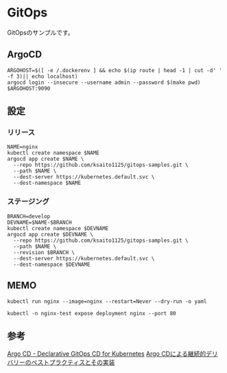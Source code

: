 # GitOps

GitOpsのサンプルです。

## ArgoCD

```
ARGOHOST=$([ -e /.dockerenv ] && echo $(ip route | head -1 | cut -d' ' -f 3)|| echo localhost)
argocd login --insecure --username admin --password $(make pwd) $ARGOHOST:9090
```

## 設定

### リリース

```
NAME=nginx
kubectl create namespace $NAME
argocd app create $NAME \
  --repo https://github.com/ksaito1125/gitops-samples.git \
  --path $NAME \
  --dest-server https://kubernetes.default.svc \
  --dest-namespace $NAME
```

### ステージング

```
BRANCH=develop
DEVNAME=$NAME-$BRANCH
kubectl create namespace $DEVNAME
argocd app create $DEVNAME \
  --repo https://github.com/ksaito1125/gitops-samples.git \
  --path $NAME \
  --revision $BRANCH \
  --dest-server https://kubernetes.default.svc \
  --dest-namespace $DEVNAME
```


## MEMO

```
kubectl run nginx --image=nginx --restart=Never --dry-run -o yaml
```

```
kubectl -n nginx-test expose deployment nginx --port 80
```

## 参考

[Argo CD - Declarative GitOps CD for Kubernetes](https://argoproj.github.io/argo-cd/)
[Argo CDによる継続的デリバリーのベストプラクティスとその実装](https://blog.cybozu.io/entry/2019/11/21/100000)
